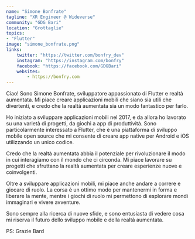 ```yaml
---
name: "Simone Bonfrate"
tagline: "XR Engineer @ Wideverse"
community: "GDG Bari"
location: "Grottaglie"
topics: 
- "Flutter"
image: "simone_bonfrate.png"
links:
    twitter: "https://twitter.com/bonfry_dev"
    instagram: "https://instagram.com/bonfry"
    facebook: "https://facebook.com/GDGBari"
    websites:
        - https://bonfry.com
---
```


Ciao! Sono Simone Bonfrate, sviluppatore appassionato di Flutter e realtà aumentata. Mi piace creare applicazioni mobili che siano sia utili che divertenti, e credo che la realtà aumentata sia un modo fantastico per farlo.

Ho iniziato a sviluppare applicazioni mobili nel 2017, e da allora ho lavorato su una varietà di progetti, da giochi a app di produttività. Sono particolarmente interessato a Flutter, che è una piattaforma di sviluppo mobile open source che mi consente di creare app native per Android e iOS utilizzando un unico codice.

Credo che la realtà aumentata abbia il potenziale per rivoluzionare il modo in cui interagiamo con il mondo che ci circonda. Mi piace lavorare su progetti che sfruttano la realtà aumentata per creare esperienze nuove e coinvolgenti.

Oltre a sviluppare applicazioni mobili, mi piace anche andare a correre e giocare di ruolo. La corsa è un ottimo modo per mantenermi in forma e liberare la mente, mentre i giochi di ruolo mi permettono di esplorare mondi immaginari e vivere avventure.

Sono sempre alla ricerca di nuove sfide, e sono entusiasta di vedere cosa mi riserva il futuro dello sviluppo mobile e della realtà aumentata.

PS: Grazie Bard